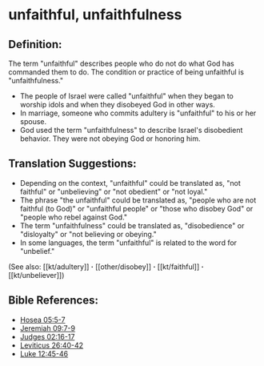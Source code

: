 # unfaithful, unfaithfulness #

## Definition: ##

The term "unfaithful" describes people who do not do what God has commanded them to do. The condition or practice of being unfaithful is "unfaithfulness."

 * The people of Israel were called "unfaithful" when they began to worship idols and when they disobeyed God in other ways.
 * In marriage, someone who commits adultery is "unfaithful" to his or her spouse.
 * God used the term "unfaithfulness" to describe Israel's disobedient behavior. They were not obeying God or honoring him.

## Translation Suggestions: ##

 * Depending on the context, "unfaithful" could be translated as, "not faithful" or "unbelieving" or "not obedient" or "not loyal."
 * The phrase "the unfaithful" could be translated as, "people who are not faithful (to God)" or "unfaithful people" or "those who disobey God" or "people who rebel against God."
 * The term "unfaithfulness" could be translated as, "disobedience" or "disloyalty" or "not believing or obeying."
 * In some languages, the term "unfaithful" is related to the word for "unbelief."

(See also: [[kt/adultery]] **·** [[other/disobey]] **·** [[kt/faithful]] **·** [[kt/unbeliever]])

## Bible References: ##

* [Hosea 05:5-7](en/tn/hos/help/05/05)
* [Jeremiah 09:7-9](en/tn/jer/help/09/07)
* [Judges 02:16-17](en/tn/jdg/help/02/16)
* [Leviticus 26:40-42](en/tn/lev/help/26/40)
* [Luke 12:45-46](en/tn/luk/help/12/45)
